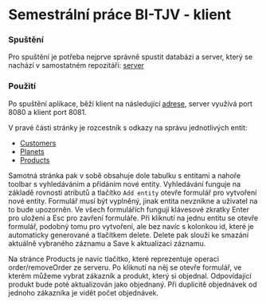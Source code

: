 # Semestrální práce BI-TJV - klient

### Spuštění
Pro spuštění je potřeba nejprve správně spustit databázi a server, který se nachází v samostatném repozitáři: [server](https://gitlab.fit.cvut.cz/ryntluka/tjv---semestralka)

### Použití
Po spuštění aplikace, běží klient na následující [adrese](http://localhost:8081), server využívá port 8080 a klient port 8081.

V pravé části stránky je rozcestník s odkazy na správu jednotlivých entit:
*   [Customers](http://localhost:8081)
*   [Planets](http://localhost:8081/products)
*   [Products](http://localhost:8081/planets)

Samotná stránka pak v sobě obsahuje dole tabulku s entitami a nahoře toolbar s vyhledáváním a přidáním nové entity. Vyhledávání funguje na základě rovnosti atributů a tlačítko `Add entity` otevře formulář pro vytvoření nové entity. Formulář musí být vyplněný, jinak entita nevznikne a uživatel na to bude upozorněn. Ve všech formulářích fungují klávesové zkratky Enter pro uložení a Esc pro zavření formuláře. Při kliknutí na jednu entitu se otevře formulář, podobný tomu pro vytvoření, ale bez navíc s kolonkou id, které je automaticky generované a tlačítkem delete. Delete pak slouží ke smazání aktuálně vybraného záznamu a Save k aktualizaci záznamu.

Na stránce Products je navíc tlačítko, které reprezentuje operaci order/removeOrder ze serveru. Po kliknutí na něj se otevře formulář, ve kterém můžeme vybrat zákazník a produkt, který si objednal. Odpovídající produkt bude poté aktualizován jako objednaný. Při duplicitě objednávek od jednoho zákazníka je vidět počet objednávek.